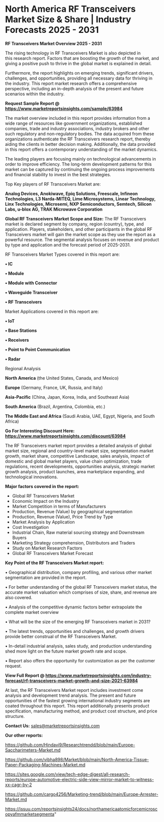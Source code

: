 # North America RF Transceivers Market Size & Share | Industry Forecasts 2025 - 2031

<Strong> RF Transceivers Market Overview 2025 - 2031</strong>

The rising technology in RF Transceivers Market is also depicted in this research report. Factors that are boosting the growth of the market, and giving a positive push to thrive in the global market is explained in detail.

Furthermore, the report highlights on emerging trends, significant drivers, challenges, and opportunities, providing all necessary data for thriving in the industry. This report market research offers a comprehensive perspective, including an in-depth analysis of the present and future scenarios within the industry.

<strong>Request Sample Report @ <a href=https://www.marketreportsinsights.com/sample/63984>https://www.marketreportsinsights.com/sample/63984</a></strong>

The market overview included in this report provides information from a wide range of resources like government organizations, established companies, trade and industry associations, industry brokers and other such regulatory and non-regulatory bodies. The data acquired from these organizations authenticate the RF Transceivers research report, thereby aiding the clients in better decision making. Additionally, the data provided in this report offers a contemporary understanding of the market dynamics.

The leading players are focusing mainly on technological advancements in order to improve efficiency. The long-term development patterns for this market can be captured by continuing the ongoing process improvements and financial stability to invest in the best strategies.

Top Key players of RF Transceivers Market are:

<strong>Analog Devices, Anokiwave, Epiq Solutions, Freescale, Infineon Technologies, L3 Narda-MITEQ, Lime Microsystems, Linear Technology, Linx Technologies, Microsemi, NXP Semiconductors, Semtech, Silicon Labs, u-blox AG, TRAK Microwave Corporation</strong>

<strong><b>Global RF Transceivers Market Scope and Size:</b></strong>
The RF Transceivers market is declared segment by company, region (country), type, and application. Players, stakeholders, and other participants in the global RF Transceivers market will gain the market scope as they use the report as a powerful resource. The segmental analysis focuses on revenue and product by type and application and the forecast period of 2025-2031.

RF Transceivers Market Types covered in this report are:

<strong>• IC

• Module

• Module with Connector

• Waveguide Transceiver

• RF Transceivers</strong>

Market Applications covered in this report are:

<strong>• IoT

• Base Stations

• Receivers

• Point to Point Communication

• Radar</strong> 

Regional Analysis

<strong>North America</strong> (the United States, Canada, and Mexico)

<strong>Europe</strong> (Germany, France, UK, Russia, and Italy)

<strong>Asia-Pacific</strong> (China, Japan, Korea, India, and Southeast Asia)

<strong>South America</strong> (Brazil, Argentina, Colombia, etc.)

<strong>The Middle East and Africa</strong> (Saudi Arabia, UAE, Egypt, Nigeria, and South Africa)

<strong>Go For Interesting Discount Here: <a href=https://www.marketreportsinsights.com/discount/63984>https://www.marketreportsinsights.com/discount/63984</a></strong>

The RF Transceivers market report provides a detailed analysis of global market size, regional and country-level market size, segmentation market growth, market share, competitive Landscape, sales analysis, impact of domestic and global market players, value chain optimization, trade regulations, recent developments, opportunities analysis, strategic market growth analysis, product launches, area marketplace expanding, and technological innovations.

<strong><b>Major factors covered in the report:</b></strong>
<ul>
  <li>Global RF Transceivers Market </li>
  <li>Economic Impact on the Industry</li>
  <li>Market Competition in terms of Manufacturers</li>
  <li>Production, Revenue (Value) by geographical segmentation</li>
  <li>Production, Revenue (Value), Price Trend by Type</li>
  <li>Market Analysis by Application</li>
  <li>Cost Investigation</li>
  <li>Industrial Chain, Raw material sourcing strategy and Downstream Buyers</li>
  <li>Marketing Strategy comprehension, Distributors and Traders</li>
  <li>Study on Market Research Factors</li>
  <li>Global RF Transceivers Market Forecast</li>
</ul>

<strong><b>Key Point of the RF Transceivers Market report:</b></strong>

• Geographical distribution, company profiling, and various other market segmentation are provided in the report.

• For better understanding of the global RF Transceivers market status, the accurate market valuation which comprises of size, share, and revenue are also covered.

• Analysis of the competitive dynamic factors better extrapolate the complete market overview

• What will be the size of the emerging RF Transceivers market in 2031?

• The latest trends, opportunities and challenges, and growth drivers provide better construal of the RF Transceivers Market.

• In-detail industrial analysis, sales study, and production understanding shed more light on the future market growth rate and scope.

• Report also offers the opportunity for customization as per the customer request.

<strong><b>View Full Report @ <a href=https://www.marketreportsinsights.com/industry-forecast/rf-transceivers-market-growth-and-size-2021-63984>https://www.marketreportsinsights.com/industry-forecast/rf-transceivers-market-growth-and-size-2021-63984</a></b></strong>


At last, the RF Transceivers Market report includes investment come analysis and development trend analysis. The present and future opportunities of the fastest growing international industry segments are coated throughout this report. This report additionally presents product specification, manufacturing method, and product cost structure, and price structure.

<strong>Contact Us:</strong>
sales@marketreportsinsights.com

<strong>Our other reports:</strong>

<a href=https://github.com/Hindavi9/Researchtrendd/blob/main/Europe-Saccharimeters-Market.md>https://github.com/Hindavi9/Researchtrendd/blob/main/Europe-Saccharimeters-Market.md</a>

<a href=https://github.com/vibha898/Market/blob/main/North-America-Tissue-Paper-Packaging-Machines-Market.md>https://github.com/vibha898/Market/blob/main/North-America-Tissue-Paper-Packaging-Machines-Market.md</a>

<a href=https://sites.google.com/view/tech-edge-digest/all-research-reports/europe-automotive-electric-side-view-mirror-market-to-witness-xx-cagr-by-2>https://sites.google.com/view/tech-edge-digest/all-research-reports/europe-automotive-electric-side-view-mirror-market-to-witness-xx-cagr-by-2</a>

<a href=https://github.com/cargo4256/Marketing-trend/blob/main/Europe-Arrester-Market.md>https://github.com/cargo4256/Marketing-trend/blob/main/Europe-Arrester-Market.md</a>

<a href=https://issuu.com/reportsinsights24/docs/northamericaatomicforcemicroscopyafmmarketsegmenta>https://issuu.com/reportsinsights24/docs/northamericaatomicforcemicroscopyafmmarketsegmenta</a>"
